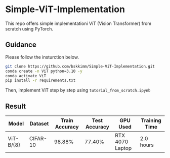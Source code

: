 # Simple-ViT-Implementation
This repo offers simple implementationi ViT (Vision Transformer) from scratch using PyTorch.


## Guidance

Please follow the insturction below.

```bash
git clone https://github.com/bskkimm/Simple-ViT-Implementation.git
conda create -n ViT python=3.10 -y
conda activate ViT
pip install -r requirements.txt
```
Then, implement ViT step by step using `tutorial_from_scratch.ipynb`

## Result

| Model         | Dataset   | Train Accuracy | Test Accuracy | GPU Used       | Training Time     |
|---------------|-----------|----------------|---------------|----------------|-------------------|
| ViT-B/{8} | CIFAR-10 | 98.88%         | 77.40%        | RTX 4070 Laptop | 2.0 hours         |
